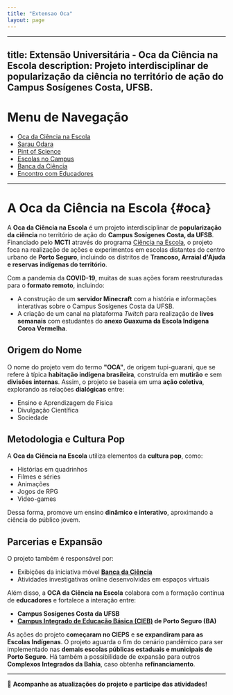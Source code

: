 ```yaml
---
title: "Extensao Oca"
layout: page
---
```



---
title: Extensão Universitária - Oca da Ciência na Escola
description: Projeto interdisciplinar de popularização da ciência no território de ação do Campus Sosígenes Costa, UFSB.
---

# Menu de Navegação

- [Oca da Ciência na Escola](/pages/extensao/extensao_oca.html)
- [Sarau Odara](/pages/extensao/extensao_sarau.html)
- [Pint of Science](/pages/extensao/extensao_pint.html)
- [Escolas no Campus](/pages/extensao/extensao_esc_campus.html)
- [Banca da Ciência](/pages/extensao/extensao_banca.html)
- [Encontro com Educadores](/pages/extensao/extensao_encontro.html)

---

# A Oca da Ciência na Escola {#oca}

A **Oca da Ciência na Escola** é um projeto interdisciplinar de **popularização da ciência** no território de ação do **Campus Sosígenes Costa, da UFSB**. Financiado pelo **MCTI** através do programa [Ciência na Escola](https://www.ciencianaescola.gov.br/app/ciencianaescola/sobreoprograma), o projeto foca na realização de ações e experimentos em escolas distantes do centro urbano de **Porto Seguro**, incluindo os distritos de **Trancoso, Arraial d'Ajuda e reservas indígenas do território**.

Com a pandemia da **COVID-19**, muitas de suas ações foram reestruturadas para o **formato remoto**, incluindo:
- A construção de um **servidor Minecraft** com a história e informações interativas sobre o Campus Sosígenes Costa da UFSB.
- A criação de um canal na plataforma *Twitch* para realização de **lives semanais** com estudantes do **anexo Guaxuma da Escola Indígena Coroa Vermelha**.

## Origem do Nome

O nome do projeto vem do termo **"OCA"**, de origem tupi-guarani, que se refere à típica **habitação indígena brasileira**, construída em **mutirão** e sem **divisões internas**. Assim, o projeto se baseia em uma **ação coletiva**, explorando as relações **dialógicas** entre:
- Ensino e Aprendizagem de Física
- Divulgação Científica
- Sociedade

## Metodologia e Cultura Pop

A **Oca da Ciência na Escola** utiliza elementos da **cultura pop**, como:
- Histórias em quadrinhos
- Filmes e séries
- Animações
- Jogos de RPG
- Video-games

Dessa forma, promove um ensino **dinâmico e interativo**, aproximando a ciência do público jovem.

## Parcerias e Expansão

O projeto também é responsável por:
- Exibições da iniciativa móvel **[Banca da Ciência](https://jornal.usp.br/universidade/acoes-para-comunidade/projeto-da-usp-ensina-ciencias-com-material-de-baixo-custo/)**
- Atividades investigativas online desenvolvidas em espaços virtuais

Além disso, a **OCA da Ciência na Escola** colabora com a formação contínua de **educadores** e fortalece a interação entre:
- **Campus Sosígenes Costa da UFSB**
- **[Campus Integrado de Educação Básica (CIEB)](http://escolas.educacao.ba.gov.br/node/12804) de Porto Seguro (BA)**

As ações do projeto **começaram no CIEPS** e **se expandiram para as Escolas Indígenas**. O projeto aguarda o fim do cenário pandêmico para ser implementado nas **demais escolas públicas estaduais e municipais de Porto Seguro**. Há também a possibilidade de expansão para outros **Complexos Integrados da Bahia**, caso obtenha **refinanciamento**.

---

📢 **Acompanhe as atualizações do projeto e participe das atividades!**
